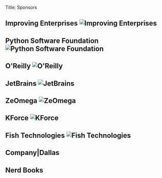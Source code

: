 Title: Sponsors

Improving Enterprises ![Improving Enterprises](../../theme/images/improving_logo.png)
---------------------


Python Software Foundation ![Python Software Foundation](../../theme/images/python-logo.png)
--------------------------

O'Reilly ![O'Reilly](../../theme/images/ug_ad_250_python.gif)
--------


JetBrains ![JetBrains](../../theme/images/logoJB.png)
---------


ZeOmega ![ZeOmega](../../theme/images/ZeOmegaLogonewtag240x701.jpg)
-------


KForce ![KForce](../../theme/images/kforce_professional_solutions_logo_424px.png)
------


Fish Technologies ![Fish Technologies](../../theme/images/Fish_Logo_-Symbol_BW2.png)
-----------------


Company|Dallas
--------------


Nerd Books
----------